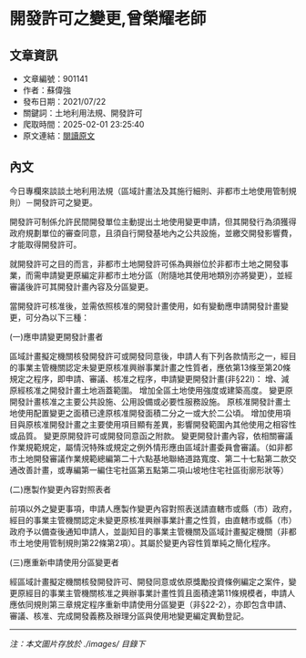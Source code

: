 # 開發許可之變更,曾榮耀老師

## 文章資訊
- 文章編號：901141
- 作者：蘇偉強
- 發布日期：2021/07/22
- 關鍵詞：土地利用法規、開發許可
- 爬取時間：2025-02-01 23:25:40
- 原文連結：[閱讀原文](https://real-estate.get.com.tw/Columns/detail.aspx?no=901141)

## 內文


今日專欄來談談土地利用法規（區域計畫法及其施行細則、非都市土地使用管制規則）－開發許可之變更。


開發許可制係允許民間開發單位主動提出土地使用變更申請，但其開發行為須獲得政府規劃單位的審查同意，且須自行開發基地內之公共設施，並繳交開發影響費，才能取得開發許可。


就開發許可之目的而言，非都市土地開發許可係為興辦位於非都市土地之開發事業，而需申請變更原編定非都市土地分區（附隨地其使用地類別亦將變更），並經審議後許可其開發計畫內容及分區變更。


當開發許可核准後，並需依照核准的開發計畫使用，如有變動應申請開發計畫變更，可分為以下三種：


(一)應申請變更開發計畫者


區域計畫擬定機關核發開發許可或開發同意後，申請人有下列各款情形之一，經目的事業主管機關認定未變更原核准興辦事業計畫之性質者，應依第13條至第20條規定之程序，即申請、審議、核准之程序，申請變更開發計畫(非§22I)：
增、減原經核准之開發計畫土地涵蓋範圍。
增加全區土地使用強度或建築高度。
變更原開發計畫核准之主要公共設施、公用設備或必要性服務設施。
原核准開發計畫土地使用配置變更之面積已達原核准開發面積二分之一或大於二公頃。
增加使用項目與原核准開發計畫之主要使用項目顯有差異，影響開發範圍內其他使用之相容性或品質。
變更原開發許可或開發同意函之附款。
變更開發計畫內容，依相關審議作業規範規定，屬情況特殊或規定之例外情形應由區域計畫委員會審議。（如非都市土地開發審議作業規範總編第二十六點基地聯絡道路寬度、第二十七點第二款交通改善計畫，或專編第一編住宅社區第五點第二項山坡地住宅社區街廓形狀等）


(二)應製作變更內容對照表者


前項以外之變更事項，申請人應製作變更內容對照表送請直轄市或縣（市）政府，經目的事業主管機關認定未變更原核准興辦事業計畫之性質，由直轄市或縣（市）政府予以備查後通知申請人，並副知目的事業主管機關及區域計畫擬定機關（非都市土地使用管制規則第22條第2項）。其屬於變更內容性質單純之簡化程序。


(三)應重新申請使用分區變更者


經區域計畫擬定機關核發開發許可、開發同意或依原獎勵投資條例編定之案件，變更原經目的事業主管機關核准之興辦事業計畫性質且面積達第11條規模者，申請人應依同規則第三章規定程序重新申請使用分區變更（非§22-2），亦即包含申請、審議、核准、完成開發義務及辦理分區與使用地變更編定異動登記。

---
*注：本文圖片存放於 ./images/ 目錄下*
